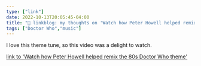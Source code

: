 ```yaml
---
type: ["link"]
date: 2022-10-13T20:05:45-04:00
title: "🔗 linkblog: my thoughts on 'Watch how Peter Howell helped remix the 80s Doctor Who theme'"
tags: ["Doctor Who","music"]
---
```

I love this theme tune, so this video was a delight to watch.
 

[link to 'Watch how Peter Howell helped remix the 80s Doctor Who theme'](https://boingboing.net/2022/10/13/watch-how-peter-howell-helped-remix-the-80s-doctor-who-theme.html)
